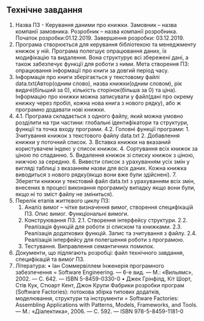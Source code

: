 ## Технічне завдання
1.  Назва ПЗ - Керування даними про книжки.
Замовник – назва компанії замовника.
Розробник – назва компанії розробника.
Початок розробки:01.12.2019.
Завершення розробки: 03.12.2019.
2. Програма створюється для керування бібліотекою та менеджменту книжок у ній. Програма полегшує опрацювання даних, їх модифікацію та видалення. Вона структурує всі збережені дані, а також забезпечує функції для роботи з ними.
 Мета створення ПЗ: опрацювання інформації про книги за довгий період часу.
3.  Інформація про книги зберігається у текстовому файлі data.txt(Автор(одним слово), назва книжки(одним словом), рік видачі(більший за 0), кількість сторінок(більша за 0) та ціна).
Інформацію про книжки можна записувати у файл(дані про окрему книжку через пробіл, кожна нова книга з нового рядку), або ж програмно додавати нові книжки.
4.
    4.1. Програма складається з одного файлу, який можна умовно розділити на три частини: глобальні ідентифікатори та структури, функції та точка входу програми.
    4.2. Головні функції програми:
        1. Зчитування книжок з текстового файлу data.txt
        2. Добавлення книжки у поточний список.
        3. Вставка книжки на вказаний користувачем індекс у список книжок.
        4. Сортування всіх книжок за ціною по спаданню.
        5. Видалення книжок зі списку книжок з ціною, нижчою за середню.
        6. Вивести список з урахуванням усіх змін у вигляді таблиці з вказанням назви для всіх даних. Кожна книжка виводиться з нового рядку(якщо вони вже були здійснені).
        7. Зберегти книжки у текстовий файл data.txt з урахуванням всіх змін, внесених в процесі виконання програми(у випадку якщо вони були, якщо ні то зміст файлу не зміниться).
5. Перелік етапів життєвого циклу ПЗ:
    1. Аналіз вимог – чітке визначення вимог, створення специфікацій ПЗ. Опис вимог. Функціональні вимоги.
    2. Конструювання ПЗ.
        2.1. Створення інтерфейсу структури.
        2.2. Реалізація функцій для роботи зі списком та книжками.
        2.3. Реалізація додаткових функцій. Запис та зчитування з файлу.
        2.4. Реалізація інтерфейсу для полегшення роботи з програмою.
    3. Тестування. Виправлення семантичних помилок.
6. Документи, що підлягають розробці: файл технічного завдання, специфікацій та вимог ПЗ.
7. Література:
•	Іан Соммервіллем Інженерія програмного забезпечення = Software Engineering. — 6-е вид. — М.: «Вильямс», 2002. — С. 642. — ISBN 5-8459-0330-0
•	Джек Грінфілд, Кіт Шорт, Стів Кук, Стюарт Кент, Джон Крупи Фабрики розробки програм (Software Factories): потокова збірка типових додатків, моделювання, структури та інструменти = Software Factories: Assembling Applications with Patterns, Models, Frameworks, and Tools. — М.: «Діалектика», 2006. — С. 592. — ISBN 978-5-8459-1181-0
